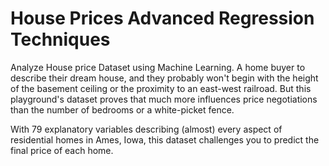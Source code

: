 # House Prices Advanced Regression Techniques

Analyze House price Dataset using Machine Learning.
 A home buyer to describe their dream house, and they probably won't begin with the height of the basement ceiling or the proximity to an east-west railroad. But this playground's dataset proves that much more influences price negotiations than the number of bedrooms or a white-picket fence.

With 79 explanatory variables describing (almost) every aspect of residential homes in Ames, Iowa, this dataset challenges you to predict the final price of each home.


